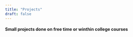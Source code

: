 ```yaml
---
title: "Projects"
draft: false
---
```



#### Small projects done on free time or winthin college courses

